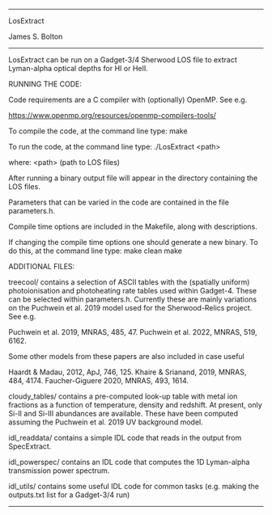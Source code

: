 ---------------------------------------------------------------

LosExtract

James S. Bolton

---------------------------------------------------------------

LosExtract can be run on a Gadget-3/4 Sherwood LOS file to extract
Lyman-alpha optical depths for HI or HeII.

RUNNING THE CODE:

Code requirements are a C compiler with (optionally) OpenMP. See e.g.

https://www.openmp.org/resources/openmp-compilers-tools/

To compile the code, at the command line type:
make

To run the code, at the command line type:
./LosExtract &lt;path&gt;

where:
&lt;path&gt;     (path to LOS files)

After running a binary output file will appear in the directory
containing the LOS files.

Parameters that can be varied in the code are contained in the file
parameters.h.

Compile time options are included in the Makefile, along with descriptions.

If changing the compile time options one should generate a new binary.
To do this, at the command line type:
make clean
make


ADDITIONAL FILES:

treecool/ contains a selection of ASCII tables with the (spatially
uniform) photoionisation and photoheating rate tables used within
Gadget-4.  These can be selected within parameters.h.  Currently these
are mainly variations on the Puchwein et al. 2019 model used for the
Sherwood-Relics project.  See e.g.

Puchwein et al. 2019, MNRAS, 485, 47.
Puchwein et al. 2022, MNRAS, 519, 6162.

Some other models from these papers are also included in case useful

Haardt &amp; Madau, 2012, ApJ, 746, 125.
Khaire &amp; Srianand, 2019, MNRAS, 484, 4174.
Faucher-Giguere 2020, MNRAS, 493, 1614.

cloudy_tables/ contains a pre-computed look-up table with metal ion
fractions as a function of temperature, density and redshift.  At
present, only Si-II and Si-III abundances are available.  These have
been computed assuming the Puchwein et al. 2019 UV background model.

idl_readdata/ contains a simple IDL code that reads in the output from
SpecExtract.

idl_powerspec/ contains an IDL code that computes the 1D Lyman-alpha
transmission power spectrum.

idl_utils/ contains some useful IDL code for common tasks (e.g. making the
outputs.txt list for a Gadget-3/4 run)

---------------------------------------------------------------

